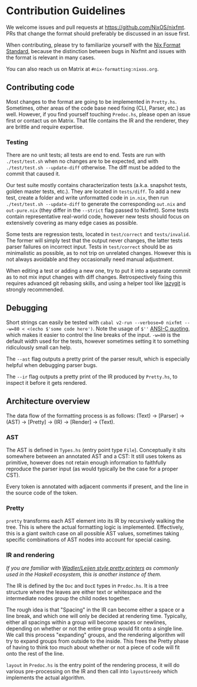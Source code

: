 # Contribution Guidelines

We welcome issues and pull requests at https://github.com/NixOS/nixfmt.
PRs that change the format should preferably be discussed in an issue first.

When contributing, please try to familiarize yourself with the [Nix Format Standard](https://github.com/NixOS/nixfmt/blob/master/standard.md), because the distinction between bugs in Nixfmt and issues with the format is relevant in many cases.

You can also reach us on Matrix at `#nix-formatting:nixos.org`.

## Contributing code

Most changes to the format are going to be implemented in `Pretty.hs`.
Sometimes, other areas of the code base need fixing (CLI, Parser, etc.) as well.
However, if you find yourself touching `Predoc.hs`, please open an issue first or contact us on Matrix.
That file contains the IR and the renderer, they are brittle and require expertise.

### Testing

There are no unit tests; all tests are end to end.
Tests are run with `./test/test.sh` when no changes are to be expected, and with `./test/test.sh --update-diff` otherwise.
The diff must be added to the commit that caused it.

Our test suite mostly contains characterization tests (a.k.a. snapshot tests, golden master tests, etc.).
They are located in `tests/diff`.
To add a new test, create a folder and write unformatted code in `in.nix`, then run `./test/test.sh --update-diff` to generate the corresponding `out.nix` and `out-pure.nix` (they differ in the `--strict` flag passed to Nixfmt).
Some tests contain representative real-world code, however new tests should focus on extensively covering as many edge cases as possible.

Some tests are regression tests, located in `test/correct` and `tests/invalid`.
The former will simply test that the output never changes, the latter tests parser failures on incorrect input.
Tests in `test/correct` should be as minimalistic as possible, as to not trip on unrelated changes.
However this is not always avoidable and they occasionally need manual adjustment.

When editing a test or adding a new one, try to put it into a separate commit as to not mix input changes with diff changes.
Retrospectively fixing this requires advanced git rebasing skills, and using a helper tool like [lazygit](https://github.com/jesseduffield/lazygit) is strongly recommended.

## Debugging

Short strings can easily be tested with `cabal v2-run --verbose=0 nixfmt -- -w=80 < <(echo $'some code here')`.
Note the usage of `$''` [ANSI-C quoting](https://www.gnu.org/software/bash/manual/html_node/ANSI_002dC-Quoting.html#ANSI_002dC-Quoting), which makes it easier to control the line breaks of the input.
`-w=80` is the default width used for the tests, however sometimes setting it to something ridiculously small can help.

The `--ast` flag outputs a pretty print of the parser result, which is especially helpful when debugging parser bugs.

The `--ir` flag outputs a pretty print of the IR produced by `Pretty.hs`, to inspect it before it gets rendered.

## Architecture overview

The data flow of the formatting process is as follows: (Text) → \[Parser\] → (AST) → \[Pretty\] → (IR) → \[Render\] → (Text).

### AST

The AST is defined in `Types.hs` (entry point type `File`).
Conceptually it sits somewhere between an annotated AST and a CST: It still uses tokens as primitive, however does not retain enough information to faithfully reproduce the parser input (as would typically be the case for a proper CST).

Every token is annotated with adjacent comments if present, and the line in the source code of the token.

### Pretty

`pretty` transforms each AST element into its IR by recursively walking the tree.
This is where the actual formatting logic is implemented.
Effectively, this is a giant switch case on all possible AST values, sometimes taking specific combinations of AST nodes into account for special casing.

### IR and rendering

*If you are familiar with [Wadler/Leijen style pretty printers](https://homepages.inf.ed.ac.uk/wadler/papers/prettier/prettier.pdf) as commonly used in the Haskell ecosystem, this is another instance of them.*

The IR is defined by the `Doc` and `DocE` types in `Predoc.hs`.
It is a tree structure where the leaves are either text or whitespace and the intermediate nodes group the child nodes together.

The rough idea is that "Spacing" in the IR can become either a space or a line break, and which one will only be decided at rendering time.
Typically, either all spacings within a group will become spaces or newlines, depending on whether or not the entire group would fit onto a single line.
We call this process "expanding" groups, and the rendering algorithm will try to expand groups from outside to the inside.
This frees the Pretty phase of having to think too much about whether or not a piece of code will fit onto the rest of the line.

`layout` in `Predoc.hs` is the entry point of the rendering process, it will do various pre-processing on the IR and then call into `layoutGreedy` which implements the actual algorithm.
